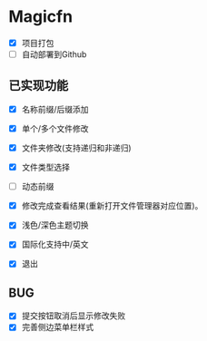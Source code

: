 # Magicfn

- [x] 项目打包
- [ ] 自动部署到Github

## 已实现功能

- [x] 名称前缀/后缀添加 
- [x] 单个/多个文件修改
- [x] 文件夹修改(支持递归和非递归)
- [x] 文件类型选择
- [ ] 动态前缀
- [x] 修改完成查看结果(重新打开文件管理器对应位置)。
- [x] 浅色/深色主题切换
- [x] 国际化支持中/英文
- [x] 退出



## BUG

- [x] 提交按钮取消后显示修改失败
- [x] 完善侧边菜单栏样式

